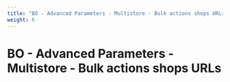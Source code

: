 ```yaml
---
title: "BO - Advanced Parameters - Multistore - Bulk actions shops URLs"
weight: 6
---
```


# BO - Advanced Parameters - Multistore - Bulk actions shops URLs
